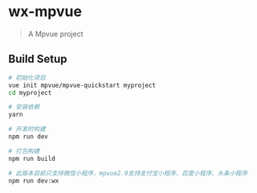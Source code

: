 # wx-mpvue

> A Mpvue project

## Build Setup

``` bash
# 初始化项目
vue init mpvue/mpvue-quickstart myproject
cd myproject

# 安装依赖
yarn

# 开发时构建
npm run dev

# 打包构建
npm run build

# 此版本目前只支持微信小程序，mpvue2.0支持支付宝小程序、百度小程序、头条小程序
npm run dev:wx
